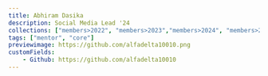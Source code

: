```yaml
---
title: Abhiram Dasika
description: Social Media Lead '24
collections: ["members>2022", "members>2023","members>2024", "members>2025", "members>2026", "mentor_team",  "design_team", "core_team", "core>2024"]
tags: ["mentor", "core"]
previewimage: https://github.com/alfadelta10010.png
customFields:
    - Github: https://github.com/alfadelta10010
---
```


